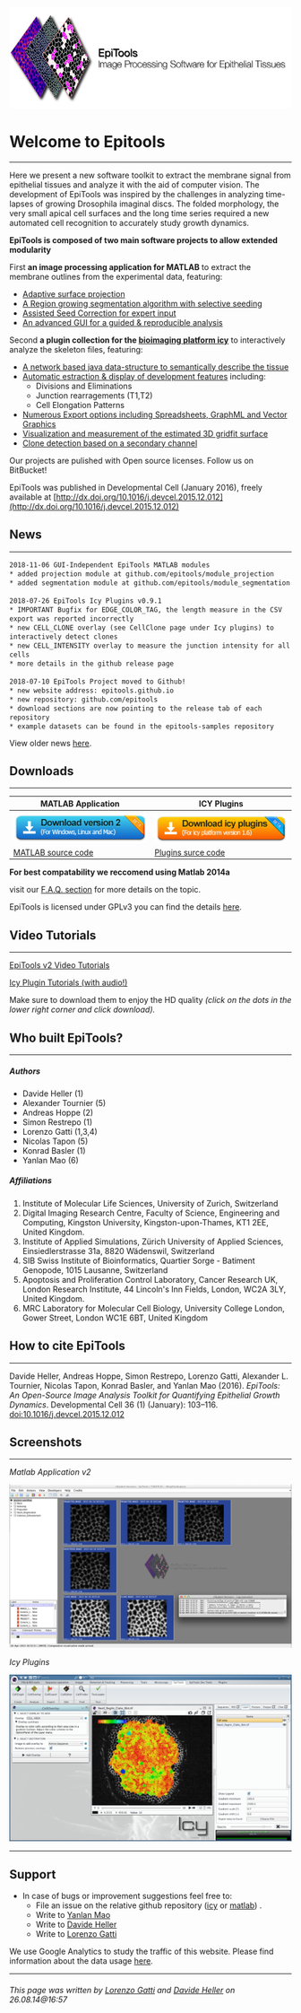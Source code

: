 ![EpiTools logo by Lorenzo Gatti](Images/logo.png)


# Welcome to Epitools
---

Here we present a new software toolkit to extract the membrane signal from epithelial tissues and analyze it with the aid of computer vision. The development of EpiTools was inspired by the challenges in analyzing time-lapses of growing Drosophila imaginal discs. The folded morphology, the very small apical cell surfaces and the long time series required a new automated cell recognition to accurately study growth dynamics.

**EpiTools is composed of two main software projects to allow extended modularity**

First **an image processing application for MATLAB** to extract the membrane outlines from the experimental data, featuring:

* [Adaptive surface projection](Analysis_Modules/00_projection)
* [A Region growing segmentation algorithm with selective seeding](Analysis_Modules/03_segmentation)
* [Assisted Seed Correction for expert input](Analysis_Modules/05_tracking)
* [An advanced GUI for a guided & reproducible analysis](Quick_Guide/01_CreateAnalysisFile)

Second **a plugin collection for the <a href="http://icy.bioimageanalysis.org" target="_blank">bioimaging platform icy</a>** to interactively analyze the skeleton files, featuring:

* [A network based java data-structure to semantically describe the tissue](Icy_Plugins/02_CellGraph)
* [Automatic estraction & display of development features](Icy_Plugins/01_CellOverlay) including:
	* Divisions and Eliminations
	* Junction rearragements (T1,T2)
	* Cell Elongation Patterns
* [Numerous Export options including Spreadsheets, GraphML and Vector Graphics](Icy_Plugins/03_CellExport)
* [Visualization and measurement of the estimated 3D gridfit surface](Icy_Plugins/05_CellSurface)
* [Clone detection based on a secondary channel](Icy_Plugins/06_CellClone)

Our projects are pulished with Open source licenses. Follow us on BitBucket!

EpiTools was published in Developmental Cell (January 2016), freely available at [http://dx.doi.org/10.1016/j.devcel.2015.12.012](http://dx.doi.org/10.1016/j.devcel.2015.12.012)


## News
---
	2018-11-06 GUI-Independent EpiTools MATLAB modules
	* added projection module at github.com/epitools/module_projection
	* added segmentation module at github.com/epitools/module_segmentation 

	2018-07-26 EpiTools Icy Plugins v0.9.1
	* IMPORTANT Bugfix for EDGE_COLOR_TAG, the length measure in the CSV export was reported incorrectly
	* new CELL_CLONE overlay (see CellClone page under Icy plugins) to interactively detect clones
	* new CELL_INTENSITY overlay to measure the junction intensity for all cells
	* more details in the github release page
	
	2018-07-10 EpiTools Project moved to Github!
	* new website address: epitools.github.io
	* new repository: github.com/epitools
	* download sections are now pointing to the release tab of each repository
	* example datasets can be found in the epitools-samples repository

View older news [here](Support/Latest_News).

## Downloads
---


MATLAB Application | ICY Plugins        
---|---
<a href="https://github.com/epitools/epitools-matlab/releases"><img border="0" alt="Epitools for Matlab v2" src="Images/download_matlab_v2.png"></a> | <a href="https://github.com/epitools/epitools-icy/releases"><img border="0" alt="Epitools for Icy" src="Images/download_icy_plugins.png"></a> 
[MATLAB source code](https://github.com/epitools/epitools-matlab) | [Plugins surce code](https://github.com/epitools/epitools-icy) |

**For best compatability we reccomend using Matlab 2014a**

visit our [F.A.Q. section](Support/FAQ) for more details on the topic.


EpiTools is licensed under GPLv3 you can find the details [here](Support/Software_License).

## Video Tutorials
---

<a href="https://epitools-eu-central-1-088391093549-movies.s3-eu-west-1.amazonaws.com/index.html" target="_blank">EpiTools v2 Video Tutorials</a> 

<a href="https://www.dropbox.com/sh/q99vbi39ag8cwgw/AAC8W4gkb_e-T0BtCxPOXc8ga?dl=0" target="_blank">Icy Plugin Tutorials (with audio!)</a>

Make sure to download them to enjoy the HD quality 
*(click on the dots in the lower right corner and click download).*

## Who built EpiTools? 
---

##### Authors

* Davide Heller (1)
* Alexander Tournier (5)
* Andreas Hoppe (2)
* Simon Restrepo (1)
* Lorenzo Gatti (1,3,4)
* Nicolas Tapon (5)
* Konrad Basler (1)
* Yanlan Mao (6)

##### Affiliations

1. Institute of Molecular Life Sciences, University of Zurich, Switzerland
2. Digital Imaging Research Centre, Faculty of Science, Engineering and Computing, Kingston University, Kingston-upon-Thames, KT1 2EE, United Kingdom.
3. Institute of Applied Simulations, Zürich University of Applied Sciences, Einsiedlerstrasse 31a, 8820 Wädenswil, Switzerland
4. SIB Swiss Institute of Bioinformatics, Quartier Sorge - Batiment Genopode, 1015 Lausanne, Switzerland
5. Apoptosis and Proliferation Control Laboratory, Cancer Research UK, London Research Institute, 44 Lincoln's Inn Fields, London, WC2A 3LY, United Kingdom. 
6. MRC Laboratory for Molecular Cell Biology, University College London, Gower Street, London WC1E 6BT, United Kingdom

## How to cite EpiTools
---

Davide Heller, Andreas Hoppe, Simon Restrepo, Lorenzo Gatti, Alexander L. Tournier, Nicolas Tapon, Konrad Basler, and Yanlan Mao (2016). *EpiTools: An Open-Source Image Analysis Toolkit for Quantifying Epithelial Growth Dynamics*. Developmental Cell 36 (1) (January): 103–116. [doi:10.1016/j.devcel.2015.12.012](http://dx.doi.org/10.1016/j.devcel.2015.12.012)

	
## Screenshots
---

_Matlab Application v2_

![Matlab Stable V2](Images/interface_v2.png)

_Icy Plugins_

![Icy Plugins V1](Images/interface_icy.png)

---------------------------------------
## Support

* In case of bugs or improvement suggestions feel free to:
    * File an issue on the relative github repository ([icy](https://github.com/epitools/epitools-icy/issues) or [matlab](https://github.com/epitools/epitools-matlab/issues)) .
    * Write to [Yanlan Mao](mailto:y.mao@ucl.ac.uk?Subject=EpiTools)
    * Write to [Davide Heller](mailto:davide.heller@imls.uzh.ch?Subject=EpiTools)
    * Write to [Lorenzo Gatti](mailto:lorenzo.gatti@uzh.ch?Subject=EpiTools)

We use Google Analytics to study the traffic of this website. Please find information about the data usage [here](http://www.google.com/policies/privacy/partners/).

---------------------------------------
###### This page was written by [Lorenzo Gatti](mailto:lorenzo.gatti.89@gmail.com) and [Davide Heller](mailto:davide.heller@imls.uzh.ch) on 26.08.14@16:57

<!-- This contains the hidden content for inline calls -->

<script>
(function(i,s,o,g,r,a,m){i['GoogleAnalyticsObject']=r;i[r]=i[r]||function(){
(i[r].q=i[r].q||[]).push(arguments)},i[r].l=1*new Date();a=s.createElement(o),
m=s.getElementsByTagName(o)[0];a.async=1;a.src=g;m.parentNode.insertBefore(a,m)
})(window,document,'script','//www.google-analytics.com/analytics.js','ga');

ga('create', 'UA-55332946-1', 'auto');
ga('send', 'pageview');
</script>
